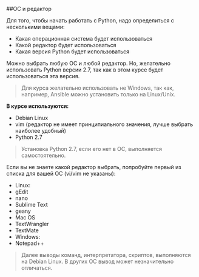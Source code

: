 ##ОС и редактор

Для того, чтобы начать работать с Python, надо определиться с несколькими вещами:
* Какая операционная система будет использоваться
* Какой редактор будет использоваться
* Какая версия Python будет использоваться

Можно выбрать любую ОС и любой редактор. Но, желательно использовать Python версии 2.7, так как в этом курсе будет использоваться эта версия.

> Для курса желательно использовать не Windows, так как, например, Ansible можно установить только на Linux/Unix.


__В курсе используются:__
* Debian Linux
* vim (редактор не имеет принципиального значения, лучше выбрать наиболее удобный)
* Python 2.7

> Установка Python 2.7, если его нет в ОС, выполняется самостоятельно.


Если вы не знаете какой редактор выбрать, попробуйте первый из списка для вашей ОС (vi/vim не указаны):
* Linux:
 * gEdit
 * nano
 * Sublime Text
 * geany
* Mac OS
 * TextWrangler
 * TextMate
* Windows:
 * Notepad++


> Далее выводы команд, интерпретатора, скриптов, выполняются на Debian Linux.
В других ОС вывод может незначительно отличаться.

